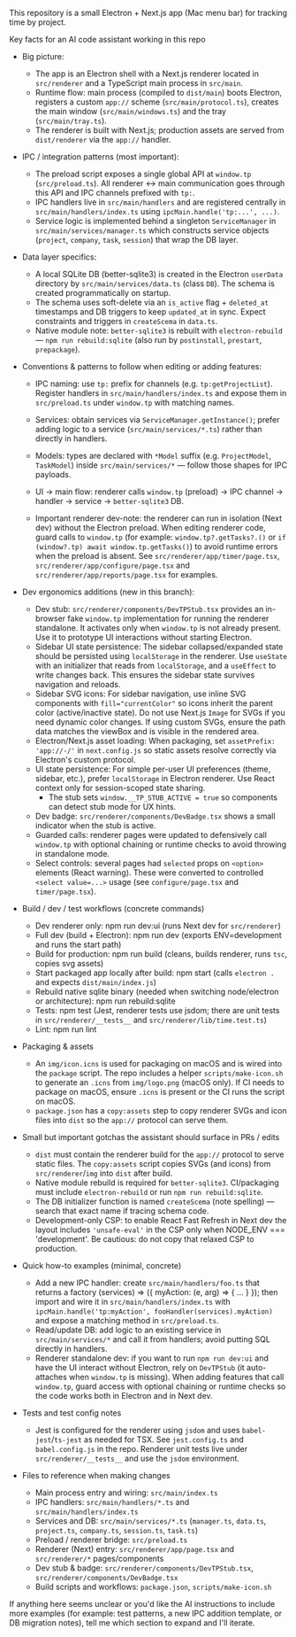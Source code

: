This repository is a small Electron + Next.js app (Mac menu bar) for tracking time by project.

Key facts for an AI code assistant working in this repo
- Big picture:
  - The app is an Electron shell with a Next.js renderer located in `src/renderer` and a TypeScript main process in `src/main`.
  - Runtime flow: main process (compiled to `dist/main`) boots Electron, registers a custom `app://` scheme (`src/main/protocol.ts`), creates the main window (`src/main/windows.ts`) and the tray (`src/main/tray.ts`).
  - The renderer is built with Next.js; production assets are served from `dist/renderer` via the `app://` handler.

- IPC / integration patterns (most important):
  - The preload script exposes a single global API at `window.tp` (`src/preload.ts`). All renderer ↔ main communication goes through this API and IPC channels prefixed with `tp:`.
  - IPC handlers live in `src/main/handlers` and are registered centrally in `src/main/handlers/index.ts` using `ipcMain.handle('tp:...', ...)`.
  - Service logic is implemented behind a singleton `ServiceManager` in `src/main/services/manager.ts` which constructs service objects (`project`, `company`, `task`, `session`) that wrap the DB layer.

- Data layer specifics:
  - A local SQLite DB (better-sqlite3) is created in the Electron `userData` directory by `src/main/services/data.ts` (class `DB`). The schema is created programmatically on startup.
  - The schema uses soft-delete via an `is_active` flag + `deleted_at` timestamps and DB triggers to keep `updated_at` in sync. Expect constraints and triggers in `createScema` in `data.ts`.
  - Native module note: `better-sqlite3` is rebuilt with `electron-rebuild` — `npm run rebuild:sqlite` (also run by `postinstall`, `prestart`, `prepackage`).

- Conventions & patterns to follow when editing or adding features:
  - IPC naming: use `tp:` prefix for channels (e.g. `tp:getProjectList`). Register handlers in `src/main/handlers/index.ts` and expose them in `src/preload.ts` under `window.tp` with matching names.
  - Services: obtain services via `ServiceManager.getInstance()`; prefer adding logic to a service (`src/main/services/*.ts`) rather than directly in handlers.
  - Models: types are declared with `*Model` suffix (e.g. `ProjectModel`, `TaskModel`) inside `src/main/services/*` — follow those shapes for IPC payloads.
  - UI → main flow: renderer calls `window.tp` (preload) → IPC channel → handler → service → `better-sqlite3` DB.

  - Important renderer dev-note: the renderer can run in isolation (Next dev) without the Electron preload. When editing renderer code, guard calls to `window.tp` (for example: `window.tp?.getTasks?.()` or `if (window?.tp) await window.tp.getTasks()`) to avoid runtime errors when the preload is absent. See `src/renderer/app/timer/page.tsx`, `src/renderer/app/configure/page.tsx` and `src/renderer/app/reports/page.tsx` for examples.

- Dev ergonomics additions (new in this branch):
  - Dev stub: `src/renderer/components/DevTPStub.tsx` provides an in-browser fake `window.tp` implementation for running the renderer standalone. It activates only when `window.tp` is not already present. Use it to prototype UI interactions without starting Electron.
  - Sidebar UI state persistence: The sidebar collapsed/expanded state should be persisted using `localStorage` in the renderer. Use `useState` with an initializer that reads from `localStorage`, and a `useEffect` to write changes back. This ensures the sidebar state survives navigation and reloads.
  - Sidebar SVG icons: For sidebar navigation, use inline SVG components with `fill="currentColor"` so icons inherit the parent color (active/inactive state). Do not use Next.js `Image` for SVGs if you need dynamic color changes. If using custom SVGs, ensure the path data matches the viewBox and is visible in the rendered area.
  - Electron/Next.js asset loading: When packaging, set `assetPrefix: 'app://-/'` in `next.config.js` so static assets resolve correctly via Electron's custom protocol.
  - UI state persistence: For simple per-user UI preferences (theme, sidebar, etc.), prefer `localStorage` in Electron renderer. Use React context only for session-scoped state sharing.
    - The stub sets `window.__TP_STUB_ACTIVE = true` so components can detect stub mode for UX hints.
  - Dev badge: `src/renderer/components/DevBadge.tsx` shows a small indicator when the stub is active.
  - Guarded calls: renderer pages were updated to defensively call `window.tp` with optional chaining or runtime checks to avoid throwing in standalone mode.
  - Select controls: several pages had `selected` props on `<option>` elements (React warning). These were converted to controlled `<select value=...>` usage (see `configure/page.tsx` and `timer/page.tsx`).

- Build / dev / test workflows (concrete commands)
  - Dev renderer only: npm run dev:ui  (runs Next dev for `src/renderer`)
  - Full dev (build + Electron): npm run dev  (exports ENV=development and runs the start path)
  - Build for production: npm run build (cleans, builds renderer, runs `tsc`, copies svg assets)
  - Start packaged app locally after build: npm start  (calls `electron .` and expects `dist/main/index.js`)
  - Rebuild native sqlite binary (needed when switching node/electron or architecture): npm run rebuild:sqlite
  - Tests: npm test (Jest, renderer tests use jsdom; there are unit tests in `src/renderer/__tests__` and `src/renderer/lib/time.test.ts`)
  - Lint: npm run lint

- Packaging & assets
  - An `img/icon.icns` is used for packaging on macOS and is wired into the `package` script. The repo includes a helper `scripts/make-icon.sh` to generate an `.icns` from `img/logo.png` (macOS only). If CI needs to package on macOS, ensure `.icns` is present or the CI runs the script on macOS.
  - `package.json` has a `copy:assets` step to copy renderer SVGs and icon files into `dist` so the `app://` protocol can serve them.

- Small but important gotchas the assistant should surface in PRs / edits
  - `dist` must contain the renderer build for the `app://` protocol to serve static files. The `copy:assets` script copies SVGs (and icons) from `src/renderer`/`img` into `dist` after build.
  - Native module rebuild is required for `better-sqlite3`. CI/packaging must include `electron-rebuild` or run `npm run rebuild:sqlite`.
  - The DB initializer function is named `createScema` (note spelling) — search that exact name if tracing schema code.
  - Development-only CSP: to enable React Fast Refresh in Next dev the layout includes `'unsafe-eval'` in the CSP only when NODE_ENV === 'development'. Be cautious: do not copy that relaxed CSP to production.

- Quick how-to examples (minimal, concrete)
  - Add a new IPC handler: create `src/main/handlers/foo.ts` that returns a factory (services) => ({ myAction: (e, arg) => { ... } }); then import and wire it in `src/main/handlers/index.ts` with `ipcMain.handle('tp:myAction', fooHandler(services).myAction)` and expose a matching method in `src/preload.ts`.
  - Read/update DB: add logic to an existing service in `src/main/services/*` and call it from handlers; avoid putting SQL directly in handlers.
  - Renderer standalone dev: if you want to run `npm run dev:ui` and have the UI interact without Electron, rely on `DevTPStub` (it auto-attaches when `window.tp` is missing). When adding features that call `window.tp`, guard access with optional chaining or runtime checks so the code works both in Electron and in Next dev.

- Tests and test config notes
  - Jest is configured for the renderer using `jsdom` and uses `babel-jest`/`ts-jest` as needed for TSX. See `jest.config.ts` and `babel.config.js` in the repo. Renderer unit tests live under `src/renderer/__tests__` and use the `jsdom` environment.

- Files to reference when making changes
  - Main process entry and wiring: `src/main/index.ts`
  - IPC handlers: `src/main/handlers/*.ts` and `src/main/handlers/index.ts`
  - Services and DB: `src/main/services/*.ts` (`manager.ts`, `data.ts`, `project.ts`, `company.ts`, `session.ts`, `task.ts`)
  - Preload / renderer bridge: `src/preload.ts`
  - Renderer (Next) entry: `src/renderer/app/page.tsx` and `src/renderer/*` pages/components
  - Dev stub & badge: `src/renderer/components/DevTPStub.tsx`, `src/renderer/components/DevBadge.tsx`
  - Build scripts and workflows: `package.json`, `scripts/make-icon.sh`

If anything here seems unclear or you'd like the AI instructions to include more examples (for example: test patterns, a new IPC addition template, or DB migration notes), tell me which section to expand and I'll iterate.
